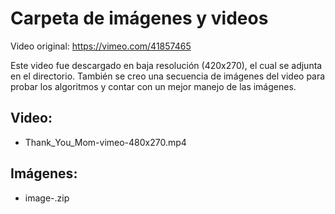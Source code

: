 # Carpeta de imágenes y videos

Video original: https://vimeo.com/41857465

Este video fue descargado en baja resolución (420x270), el cual se adjunta en el directorio. También se creo una secuencia de imágenes del video para probar los algoritmos y contar con un mejor manejo de las imágenes.

## Video:

* Thank_You_Mom-vimeo-480x270.mp4

## Imágenes:

* image-.zip
